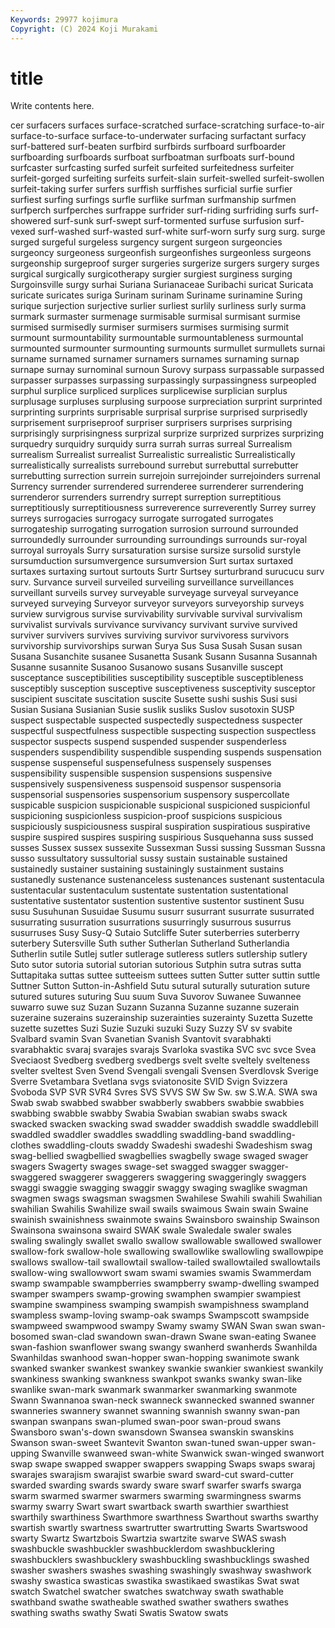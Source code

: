 ```yaml
---
Keywords: 29977 kojimura
Copyright: (C) 2024 Koji Murakami
---
```


# title

Write contents here.



cer surfacers surfaces surface-scratched surface-scratching surface-to-air surface-to-surface surface-to-underwater
surfacing surfactant surfacy surf-battered surf-beaten surfbird surfbirds surfboard surfboarder surfboarding
surfboards surfboat surfboatman surfboats surf-bound surfcaster surfcasting surfed surfeit surfeited
surfeitedness surfeiter surfeit-gorged surfeiting surfeits surfeit-slain surfeit-swelled surfeit-swollen surfeit-taking surfer
surfers surffish surffishes surficial surfie surfier surfiest surfing surfings surfle
surflike surfman surfmanship surfmen surfperch surfperches surfrappe surfrider surf-riding surfriding
surfs surf-showered surf-sunk surf-swept surf-tormented surfuse surfusion surf-vexed surf-washed surf-wasted
surf-white surf-worn surfy surg surg. surge surged surgeful surgeless surgency
surgent surgeon surgeoncies surgeoncy surgeoness surgeonfish surgeonfishes surgeonless surgeons surgeonship
surgeproof surger surgeries surgerize surgers surgery surges surgical surgically surgicotherapy
surgier surgiest surginess surging Surgoinsville surgy surhai Suriana Surianaceae Suribachi
suricat Suricata suricate suricates suriga Surinam surinam Suriname surinamine Suring
surique surjection surjective surlier surliest surlily surliness surly surma surmark
surmaster surmenage surmisable surmisal surmisant surmise surmised surmisedly surmiser surmisers
surmises surmising surmit surmount surmountability surmountable surmountableness surmountal surmounted surmounter
surmounting surmounts surmullet surmullets surnai surname surnamed surnamer surnamers surnames
surnaming surnap surnape surnay surnominal surnoun Surovy surpass surpassable surpassed
surpasser surpasses surpassing surpassingly surpassingness surpeopled surphul surplice surpliced surplices
surplicewise surplician surplus surplusage surpluses surplusing surpoose surpreciation surprint surprinted
surprinting surprints surprisable surprisal surprise surprised surprisedly surprisement surpriseproof surpriser
surprisers surprises surprising surprisingly surprisingness surprizal surprize surprized surprizes surprizing
surquedry surquidry surquidy surra surrah surras surreal Surrealism surrealism Surrealist
surrealist Surrealistic surrealistic Surrealistically surrealistically surrealists surrebound surrebut surrebuttal surrebutter
surrebutting surrection surrein surrejoin surrejoinder surrejoinders surrenal Surrency surrender surrendered
surrenderee surrenderer surrendering surrenderor surrenders surrendry surrept surreption surreptitious surreptitiously
surreptitiousness surreverence surreverently Surrey surrey surreys surrogacies surrogacy surrogate surrogated
surrogates surrogateship surrogating surrogation surrosion surround surrounded surroundedly surrounder surrounding
surroundings surrounds sur-royal surroyal surroyals Surry sursaturation sursise sursize sursolid
surstyle sursumduction sursumvergence sursumversion Surt surtax surtaxed surtaxes surtaxing surtout
surtouts Surtr Surtsey surturbrand surucucu surv surv. Survance surveil surveiled
surveiling surveillance surveillances surveillant surveils survey surveyable surveyage surveyal surveyance
surveyed surveying Surveyor surveyor surveyors surveyorship surveys surview survigrous survise
survivability survivable survival survivalism survivalist survivals survivance survivancy survivant survive
survived surviver survivers survives surviving survivor survivoress survivors survivorship survivorships
surwan Surya Sus Susa Susah Susan susan Susana Susanchite susanee
Susanetta Susank Susann Susanna Susannah Susanne susannite Susanoo Susanowo susans
Susanville suscept susceptance susceptibilities susceptibility susceptible susceptibleness susceptibly susception susceptive
susceptiveness susceptivity susceptor suscipient suscitate suscitation suscite Susette sushi sushis
Susi susi Susian Susiana Susianian Susie suslik susliks Suslov susotoxin
SUSP suspect suspectable suspected suspectedly suspectedness suspecter suspectful suspectfulness suspectible
suspecting suspection suspectless suspector suspects suspend suspended suspender suspenderless suspenders
suspendibility suspendible suspending suspends suspensation suspense suspenseful suspensefulness suspensely suspenses
suspensibility suspensible suspension suspensions suspensive suspensively suspensiveness suspensoid suspensor suspensoria
suspensorial suspensories suspensorium suspensory suspercollate suspicable suspicion suspicionable suspicional suspicioned
suspicionful suspicioning suspicionless suspicion-proof suspicions suspicious suspiciously suspiciousness suspiral suspiration
suspiratious suspirative suspire suspired suspires suspiring suspirious Susquehanna suss sussed
susses Sussex sussex sussexite Sussexman Sussi sussing Sussman Sussna susso
sussultatory sussultorial sussy sustain sustainable sustained sustainedly sustainer sustaining sustainingly
sustainment sustains sustanedly sustenance sustenanceless sustenances sustenant sustentacula sustentacular sustentaculum
sustentate sustentation sustentational sustentative sustentator sustention sustentive sustentor sustinent Susu
susu Susuhunan Susuidae Susumu susurr susurrant susurrate susurrated susurrating susurration
susurrations susurringly susurrous susurrus susurruses Susy Susy-Q Sutaio Sutcliffe Suter
suterberries suterberry suterbery Sutersville Suth suther Sutherlan Sutherland Sutherlandia Sutherlin
sutile Sutlej sutler sutlerage sutleress sutlers sutlership sutlery Suto sutor
sutoria sutorial sutorian sutorious Sutphin sutra sutras sutta Suttapitaka suttas
suttee sutteeism suttees sutten Sutter sutter suttin suttle Suttner Sutton
Sutton-in-Ashfield Sutu sutural suturally suturation suture sutured sutures suturing Suu
suum Suva Suvorov Suwanee Suwannee suwarro suwe suz Suzan Suzann
Suzanna Suzanne suzanne suzerain suzeraine suzerains suzerainship suzerainties suzerainty Suzetta
Suzette suzette suzettes Suzi Suzie Suzuki suzuki Suzy Suzzy SV
sv svabite Svalbard svamin Svan Svanetian Svanish Svantovit svarabhakti svarabhaktic
svaraj svarajes svarajs Svarloka svastika SVC svc svce Svea Sveciaost
Svedberg svedberg svedbergs svelt svelte sveltely svelteness svelter sveltest Sven
Svend Svengali svengali Svensen Sverdlovsk Sverige Sverre Svetambara Svetlana svgs
sviatonosite SVID Svign Svizzera Svoboda SVP SVR SVR4 Svres SVS
SVVS SW Sw Sw. sw S.W.A. SWA swa Swab swab
swabbed swabber swabberly swabbers swabbie swabbies swabbing swabble swabby Swabia
Swabian swabian swabs swack swacked swacken swacking swad swadder swaddish
swaddle swaddlebill swaddled swaddler swaddles swaddling swaddling-band swaddling-clothes swaddling-clouts swaddy
Swadeshi swadeshi Swadeshism swag swag-bellied swagbellied swagbellies swagbelly swage swaged
swager swagers Swagerty swages swage-set swagged swagger swagger- swaggered swaggerer
swaggerers swaggering swaggeringly swaggers swaggi swaggie swagging swaggir swaggy swaging
swaglike swagman swagmen swags swagsman swagsmen Swahilese Swahili swahili Swahilian
swahilian Swahilis Swahilize swail swails swaimous Swain swain Swaine swainish
swainishness swainmote swains Swainsboro swainship Swainson Swainsona swainsona swaird SWAK
swale Swaledale swaler swales swaling swalingly swallet swallo swallow swallowable
swallowed swallower swallow-fork swallow-hole swallowing swallowlike swallowling swallowpipe swallows swallow-tail
swallowtail swallow-tailed swallowtailed swallowtails swallow-wing swallowwort swam swami swamies swamis
Swammerdam swamp swampable swampberries swampberry swamp-dwelling swamped swamper swampers swamp-growing
swamphen swampier swampiest swampine swampiness swamping swampish swampishness swampland swampless
swamp-loving swamp-oak swamps Swampscott swampside swampweed swampwood swampy Swamy swamy
SWAN Swan swan swan-bosomed swan-clad swandown swan-drawn Swane swan-eating Swanee
swan-fashion swanflower swang swangy swanherd swanherds Swanhilda Swanhildas swanhood swan-hopper
swan-hopping swanimote swank swanked swanker swankest swankey swankie swankier swankiest
swankily swankiness swanking swankness swankpot swanks swanky swan-like swanlike swan-mark
swanmark swanmarker swanmarking swanmote Swann Swannanoa swan-neck swanneck swannecked swanned
swanner swanneries swannery swannet swanning swannish swanny swan-pan swanpan swanpans
swan-plumed swan-poor swan-proud swans Swansboro swan's-down swansdown Swansea swanskin swanskins
Swanson swan-sweet Swantevit Swanton swan-tuned swan-upper swan-upping Swanville swanweed swan-white
Swanwick swan-winged swanwort swap swape swapped swapper swappers swapping Swaps
swaps swaraj swarajes swarajism swarajist swarbie sward sward-cut sward-cutter swarded
swarding swards swardy sware swarf swarfer swarfs swarga swarm swarmed
swarmer swarmers swarming swarmingness swarms swarmy swarry Swart swart swartback
swarth swarthier swarthiest swarthily swarthiness Swarthmore swarthness Swarthout swarths swarthy
swartish swartly swartness swartrutter swartrutting Swarts Swartswood swarty Swartz Swartzbois
Swartzia swartzite swarve SWAS swash swashbuckle swashbuckler swashbucklerdom swashbucklering swashbucklers
swashbucklery swashbuckling swashbucklings swashed swasher swashers swashes swashing swashingly swashway
swashwork swashy swastica swasticas swastika swastikaed swastikas Swat swat swatch
Swatchel swatcher swatches swatchway swath swathable swathband swathe swatheable swathed
swather swathers swathes swathing swaths swathy Swati Swatis Swatow swats
